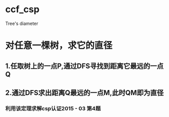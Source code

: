 # ccf_csp
Tree's diameter
# 对任意一棵树，求它的直径
## 1.任取树上的一点P,通过DFS寻找到距离它最远的一点Q
## 2.通过DFS求出距离Q最远的一点M,此时QM即为直径
### 利用该定理求解csp认证2015 - 03 第4题
